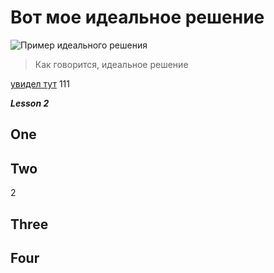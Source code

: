 # Вот мое идеальное решение

<image src="https://gbcdn.mrgcdn.ru/uploads/asset/5254143/attachment/cde763afae13a48c50813429c9df17e4.png" alt="Пример идеального решения">

>Как говорится, идеальное решение

[увидел тут](https://gb.ru/lessons/352500/homework)
111

***Lesson 2***

## One ##

## Two ##
2
## Three ##

## Four ##